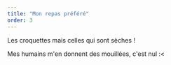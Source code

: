 ```yaml
---
title: "Mon repas préféré"
order: 3
---
```

Les croquettes mais celles qui sont sèches !

Mes humains m'en donnent des mouillées, c'est nul :< 